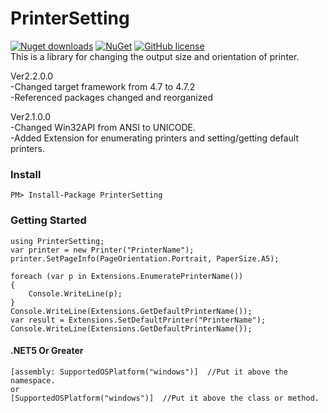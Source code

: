 # PrinterSetting
[![Nuget downloads](https://img.shields.io/nuget/v/PrinterSetting.svg)](https://www.nuget.org/packages/PrinterSetting/)
[![NuGet](https://img.shields.io/nuget/dt/PrinterSetting.svg)](https://github.com/zerodev1200/PrinterSetting)
[![GitHub license](https://img.shields.io/github/license/mashape/apistatus.svg)](https://github.com/zerodev1200/PrinterSetting/blob/master/LICENSE)  
This is a library for changing the output size and orientation of printer.

Ver2.2.0.0  
-Changed target framework from 4.7 to 4.7.2  
-Referenced packages changed and reorganized

Ver2.1.0.0  
-Changed Win32API from ANSI to UNICODE.  
-Added Extension for enumerating printers and setting/getting default printers.

### Install
```
PM> Install-Package PrinterSetting
```
### Getting Started

```
using PrinterSetting;
var printer = new Printer("PrinterName");
printer.SetPageInfo(PageOrientation.Portrait, PaperSize.A5);

foreach (var p in Extensions.EnumeratePrinterName())
{
    Console.WriteLine(p);
}
Console.WriteLine(Extensions.GetDefaultPrinterName());
var result = Extensions.SetDefaultPrinter("PrinterName");
Console.WriteLine(Extensions.GetDefaultPrinterName());
```

#### .NET5 Or Greater
```
[assembly: SupportedOSPlatform("windows")]  //Put it above the namespace.
or
[SupportedOSPlatform("windows")]  //Put it above the class or method.
```
